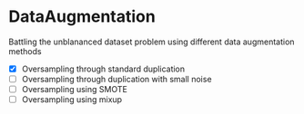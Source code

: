 # DataAugmentation
 Battling the unblananced dataset problem using different data augmentation methods

- [X] Oversampling through standard duplication
- [ ] Oversampling through duplication with small noise
- [ ] Oversampling using SMOTE 
- [ ] Oversampling using mixup 

